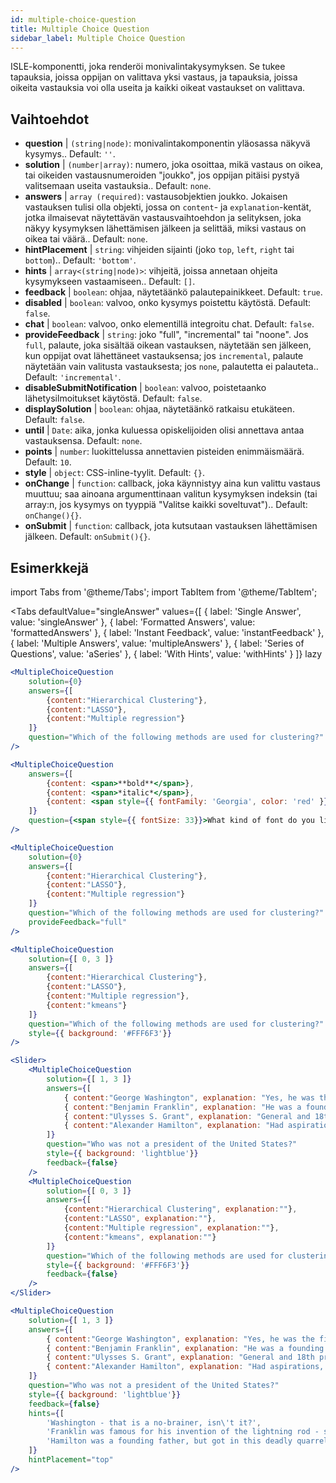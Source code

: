 ```yaml
---
id: multiple-choice-question 
title: Multiple Choice Question
sidebar_label: Multiple Choice Question
---
```


ISLE-komponentti, joka renderöi monivalintakysymyksen. Se tukee tapauksia, joissa oppijan on valittava yksi vastaus, ja tapauksia, joissa oikeita vastauksia voi olla useita ja kaikki oikeat vastaukset on valittava.

## Vaihtoehdot

* __question__ | `(string|node)`: monivalintakomponentin yläosassa näkyvä kysymys.. Default: `''`.
* __solution__ | `(number|array)`: numero, joka osoittaa, mikä vastaus on oikea, tai oikeiden vastausnumeroiden "joukko", jos oppijan pitäisi pystyä valitsemaan useita vastauksia.. Default: `none`.
* __answers__ | `array (required)`: vastausobjektien joukko. Jokaisen vastauksen tulisi olla objekti, jossa on `content`- ja `explanation`-kentät, jotka ilmaisevat näytettävän vastausvaihtoehdon ja selityksen, joka näkyy kysymyksen lähettämisen jälkeen ja selittää, miksi vastaus on oikea tai väärä.. Default: `none`.
* __hintPlacement__ | `string`: vihjeiden sijainti (joko `top`, `left`, `right` tai `bottom`).. Default: `'bottom'`.
* __hints__ | `array<(string|node)>`: vihjeitä, joissa annetaan ohjeita kysymykseen vastaamiseen.. Default: `[]`.
* __feedback__ | `boolean`: ohjaa, näytetäänkö palautepainikkeet. Default: `true`.
* __disabled__ | `boolean`: valvoo, onko kysymys poistettu käytöstä. Default: `false`.
* __chat__ | `boolean`: valvoo, onko elementillä integroitu chat. Default: `false`.
* __provideFeedback__ | `string`: joko "full", "incremental" tai "noone". Jos `full`, palaute, joka sisältää oikean vastauksen, näytetään sen jälkeen, kun oppijat ovat lähettäneet vastauksensa; jos `incremental`, palaute näytetään vain valitusta vastauksesta; jos `none`, palautetta ei palauteta.. Default: `'incremental'`.
* __disableSubmitNotification__ | `boolean`: valvoo, poistetaanko lähetysilmoitukset käytöstä. Default: `false`.
* __displaySolution__ | `boolean`: ohjaa, näytetäänkö ratkaisu etukäteen. Default: `false`.
* __until__ | `Date`: aika, jonka kuluessa opiskelijoiden olisi annettava antaa vastauksensa. Default: `none`.
* __points__ | `number`: luokittelussa annettavien pisteiden enimmäismäärä. Default: `10`.
* __style__ | `object`: CSS-inline-tyylit. Default: `{}`.
* __onChange__ | `function`: callback, joka käynnistyy aina kun valittu vastaus muuttuu; saa ainoana argumenttinaan valitun kysymyksen indeksin (tai array:n, jos kysymys on tyyppiä "Valitse kaikki soveltuvat").. Default: `onChange(){}`.
* __onSubmit__ | `function`: callback, jota kutsutaan vastauksen lähettämisen jälkeen. Default: `onSubmit(){}`.


## Esimerkkejä

import Tabs from '@theme/Tabs';
import TabItem from '@theme/TabItem';

<Tabs
    defaultValue="singleAnswer"
    values={[
        { label: 'Single Answer', value: 'singleAnswer' },
        { label: 'Formatted Answers', value: 'formattedAnswers' },
        { label: 'Instant Feedback', value: 'instantFeedback' },
        { label: 'Multiple Answers', value: 'multipleAnswers' },
        { label: 'Series of Questions', value: 'aSeries' },
        { label: 'With Hints', value: 'withHints' }
    ]}
    lazy
>

<TabItem value="singleAnswer">

```jsx live
<MultipleChoiceQuestion
    solution={0}
    answers={[
        {content:"Hierarchical Clustering"},
        {content:"LASSO"},
        {content:"Multiple regression"}
    ]}
    question="Which of the following methods are used for clustering?"
/>
```

</TabItem>

<TabItem value="formattedAnswers" >

```jsx live
<MultipleChoiceQuestion
    answers={[
        {content: <span>**bold**</span>},
        {content: <span>*italic*</span>},
        {content: <span style={{ fontFamily: 'Georgia', color: 'red' }}>styled</span>}
    ]}
    question={<span style={{ fontSize: 33}}>What kind of font do you like the most?</span>}
/>
```

</TabItem>

<TabItem value="instantFeedback">

```jsx live
<MultipleChoiceQuestion
    solution={0}
    answers={[
        {content:"Hierarchical Clustering"},
        {content:"LASSO"},
        {content:"Multiple regression"}
    ]}
    question="Which of the following methods are used for clustering?"
    provideFeedback="full"
/>
```

</TabItem>

<TabItem value="multipleAnswers">

```jsx live
<MultipleChoiceQuestion
    solution={[ 0, 3 ]}
    answers={[
        {content:"Hierarchical Clustering"},
        {content:"LASSO"},
        {content:"Multiple regression"},
        {content:"kmeans"}
    ]}
    question="Which of the following methods are used for clustering?"
    style={{ background: '#FFF6F3'}}
/>
```

</TabItem>

<TabItem value="aSeries">

```jsx live
<Slider>
    <MultipleChoiceQuestion
        solution={[ 1, 3 ]}
        answers={[
            { content:"George Washington", explanation: "Yes, he was the first president." },
            { content:"Benjamin Franklin", explanation: "He was a founding father."},
            { content:"Ulysses S. Grant", explanation: "General and 18th president." },
            { content:"Alexander Hamilton", explanation: "Had aspirations, but died in a duel." }
        ]}
        question="Who was not a president of the United States?"
        style={{ background: 'lightblue'}}
        feedback={false}
    />
    <MultipleChoiceQuestion
        solution={[ 0, 3 ]}
        answers={[
            {content:"Hierarchical Clustering", explanation:""},
            {content:"LASSO", explanation:""},
            {content:"Multiple regression", explanation:""},
            {content:"kmeans", explanation:""}
        ]}
        question="Which of the following methods are used for clustering?"
        style={{ background: '#FFF6F3'}}
        feedback={false}
    />
</Slider>
```

</TabItem>

<TabItem value="withHints">

```jsx live
<MultipleChoiceQuestion
    solution={[ 1, 3 ]}
    answers={[
        { content:"George Washington", explanation: "Yes, he was the first president." },
        { content:"Benjamin Franklin", explanation: "He was a founding father."},
        { content:"Ulysses S. Grant", explanation: "General and 18th president." },
        { content:"Alexander Hamilton", explanation: "Had aspirations, but died in a duel." }
    ]}
    question="Who was not a president of the United States?"
    style={{ background: 'lightblue'}}
    feedback={false}
    hints={[
        'Washington - that is a no-brainer, isn\'t it?',
        'Franklin was famous for his invention of the lightning rod - so why become more?',
        'Hamilton was a founding father, but got in this deadly quarrel with Aaron Burr.',
    ]}
    hintPlacement="top"
/>
```

</TabItem>

</Tabs>
